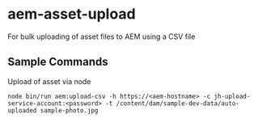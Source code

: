 # aem-asset-upload
For bulk uploading of asset files to AEM using a CSV file

## Sample Commands
Upload of asset via node
```
node bin/run aem:upload-csv -h https://<aem-hostname> -c jh-upload-service-account:<password> -t /content/dam/sample-dev-data/auto-uploaded sample-photo.jpg
```